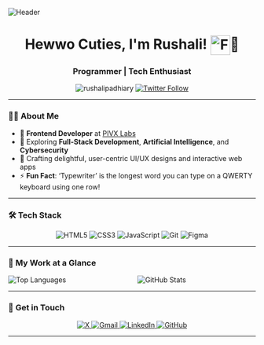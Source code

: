 ![Header](https://i.pinimg.com/originals/7d/01/94/7d0194eaf9d1ad0bcad447ff6e0e09ee.gif)

<h1 align="center">Hewwo Cuties, I'm Rushali! <img src="https://i.pinimg.com/736x/62/f2/b5/62f2b5f2c70db628f9228a4ec794b852.jpg" alt="Flower" style="width: 40px; height: 40px; vertical-align: middle;" />🎀</h1>
<h3 align="center">Programmer | Tech Enthusiast</h3>

<p align="center">
  <img src="https://komarev.com/ghpvc/?username=rushalipadhiary&label=Profile%20views&color=0e75b6&style=flat" alt="rushalipadhiary" />
  <a href="https://twitter.com/R_Padhiary" target="_blank">
    <img src="https://img.shields.io/twitter/follow/R_Padhiary?logo=twitter&style=for-the-badge" alt="Twitter Follow" />
  </a>
</p>

---

### 🙋‍♀️ **About Me**
- 🌟 **Frontend Developer** at [PIVX Labs](https://www.pivx.org/)  
- 🧠 Exploring **Full-Stack Development**, **Artificial Intelligence**, and **Cybersecurity**  
- 🎨 Crafting delightful, user-centric UI/UX designs and interactive web apps  
- ⚡ **Fun Fact**: ‘Typewriter’ is the longest word you can type on a QWERTY keyboard using one row!

---

### 🛠 **Tech Stack**

<p align="center">
  <img src="https://img.shields.io/badge/HTML5-E34F26?style=for-the-badge&logo=html5&logoColor=white" alt="HTML5" />
  <img src="https://img.shields.io/badge/CSS3-1572B6?style=for-the-badge&logo=css3&logoColor=white" alt="CSS3" />
  <img src="https://img.shields.io/badge/JavaScript-F7DF1E?style=for-the-badge&logo=javascript&logoColor=black" alt="JavaScript" />
  <img src="https://img.shields.io/badge/Git-F05032?style=for-the-badge&logo=git&logoColor=white" alt="Git" />
  <img src="https://img.shields.io/badge/Figma-F24E1E?style=for-the-badge&logo=figma&logoColor=white" alt="Figma" />
</p>

---

### 🚀 **My Work at a Glance**

<p align="center">
  <img align="left" src="https://github-readme-stats.vercel.app/api/top-langs?username=rushalipadhiary&show_icons=true&locale=en&layout=compact&theme=radical" alt="Top Languages" />
  <img align="center" src="https://github-readme-stats.vercel.app/api?username=rushalipadhiary&show_icons=true&locale=en&theme=radical" alt="GitHub Stats" />
</p>

---

### 🌟 **Get in Touch**
<p align="center">
  <a href="https://twitter.com/R_Padhiary" target="_blank">
   <img src="https://img.shields.io/badge/X-000000?style=for-the-badge&logo=x&logoColor=white" alt="X" />
  </a>
  <a href="mailto:padhiary.rushali@gmail.com" target="_blank">
    <img src="https://img.shields.io/badge/Gmail-D14836?style=for-the-badge&logo=gmail&logoColor=white" alt="Gmail" />
  </a>
  <a href="https://www.linkedin.com/in/rushali-padhiary/" target="_blank">
    <img src="https://img.shields.io/badge/LinkedIn-0077B5?style=for-the-badge&logo=linkedin&logoColor=white" alt="LinkedIn" />
  </a>
  <a href="https://github.com/rushalipadhiary" target="_blank">
    <img src="https://img.shields.io/badge/GitHub-181717?style=for-the-badge&logo=github&logoColor=white" alt="GitHub" />
  </a>
</p>

---
